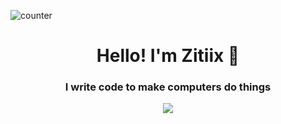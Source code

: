 ![counter](187,875)


<h1 align="center">Hello! I'm Zitiix 👋</h1>

<h3 align="center">I write code to make computers do things</h3>
<p align="center">
  <a href="https://skillicons.dev">
    <img src="https://skillicons.dev/icons?i=ts,js,nodejs,mongo,cs,c,cpp,dotnet,electron,mysql&vim&coding=cute" />
  </a>
</p>
